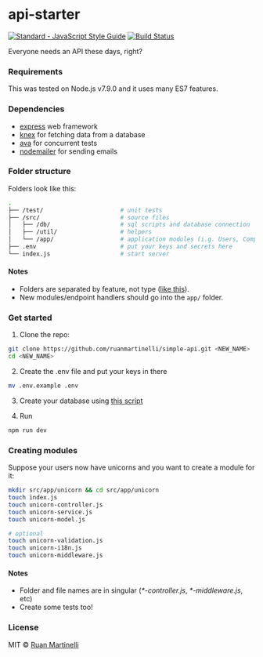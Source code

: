 
# api-starter

<a href="https://standardjs.com"><img src="https://img.shields.io/badge/code_style-standard-brightgreen.svg" alt="Standard - JavaScript Style Guide"></a> [![Build Status](https://travis-ci.org/ruanmartinelli/api-starter.svg?branch=master)](https://travis-ci.org/ruanmartinelli/api-starter)

Everyone needs an API these days, right?

### Requirements

This was tested on Node.js v7.9.0 and it uses many ES7 features.

### Dependencies

* [express](https://github.com/expressjs/express) web framework
* [knex](http://knexjs.org/) for fetching data from a database
* [ava](https://github.com/avajs) for concurrent tests
* [nodemailer](https://nodemailer.com/about/) for sending emails

### Folder structure

Folders look like this:

```bash
.
├── /test/                      # unit tests
├── /src/                       # source files
│   ├── /db/                    # sql scripts and database connection
│   ├── /util/                  # helpers
│   └── /app/                   # application modules (i.g. Users, Companies)
├── .env                        # put your keys and secrets here
└── index.js                    # start server
```
#### Notes

* Folders are separated by feature, not type ([like this](http://www.javapractices.com/topic/TopicAction.do?Id=205)). 
* New modules/endpoint handlers should go into the ```app/``` folder.

### Get started

1. Clone the repo:

```bash
git clone https://github.com/ruanmartinelli/simple-api.git <NEW_NAME>
cd <NEW_NAME>
```
2. Create the .env file and put your keys in there

```bash
mv .env.example .env
```

3. Create your database using [this script](https://github.com/ruanmartinelli/simple-api/blob/master/src/db/create.sql)

4. Run

```bash
npm run dev
```

### Creating modules

Suppose your users now have unicorns and you want to create a module for it:

```bash
mkdir src/app/unicorn && cd src/app/unicorn
touch index.js 
touch unicorn-controller.js 
touch unicorn-service.js 
touch unicorn-model.js

# optional
touch unicorn-validation.js
touch unicorn-i18n.js
touch unicorn-middleware.js
```
#### Notes

* Folder and file names are in singular (_*-controller.js_, _*-middleware.js_, etc)
* Create some tests too!

### License

MIT © [Ruan Martinelli](http://ruanmartinelli.com)
